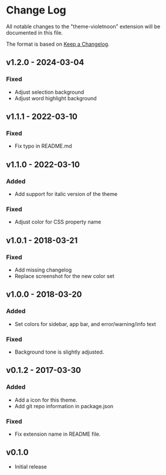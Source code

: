 # Change Log

All notable changes to the "theme-violetnoon" extension will be documented in this file.

The format is based on [Keep a Changelog](http://keepachangelog.com/).

## v1.2.0 - 2024-03-04

### Fixed

- Adjust selection background
- Adjust word highlight background

## v1.1.1 - 2022-03-10

### Fixed

- Fix typo in README.md

## v1.1.0 - 2022-03-10

### Added

- Add support for italic version of the theme

### Fixed

- Adjust color for CSS property name

## v1.0.1 - 2018-03-21

### Fixed

- Add missing changelog
- Replace screenshot for the new color set

## v1.0.0 - 2018-03-20

### Added

- Set colors for sidebar, app bar, and error/warning/info text

### Fixed

- Background tone is slightly adjusted.

## v0.1.2 - 2017-03-30

### Added

- Add a icon for this theme.
- Add git repo information in package.json

### Fixed

- Fix extension name in README file.

## v0.1.0

- Initial release
